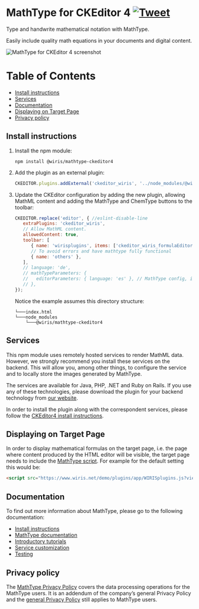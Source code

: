 MathType for CKEditor 4 [![Tweet](https://img.shields.io/twitter/url/http/shields.io.svg?style=social)](https://twitter.com/wirismath)
===

Type and handwrite mathematical notation with MathType.

Easily include quality math equations in your documents and digital content.

![MathType for CKEditor 4 screenshot](http://www.wiris.com/system/files/attachments/1202/CKEditor_editor_plugin.png)

# Table of Contents

- [Install instructions](#install-instructions)
- [Services](#services)
- [Documentation](#documentation)
- [Displaying on Target Page](#displaying-on-target-page)
- [Privacy policy](#privacy-policy)

## Install instructions

1. Install the npm module:

   ```
   npm install @wiris/mathtype-ckeditor4
   ```

2. Add the plugin as an external plugin:

   ```js
   CKEDITOR.plugins.addExternal('ckeditor_wiris', '../node_modules/@wiris/mathtype-ckeditor4/', 'plugin.js');
   ```

3. Update the CKEditor configuration by adding the new plugin, allowing MathML content and adding the MathType and ChemType buttons to the toolbar:

   ```js
   CKEDITOR.replace('editor', { //eslint-disable-line
      extraPlugins: 'ckeditor_wiris',
      // Allow MathML content.
      allowedContent: true,
      toolbar: [
         { name: 'wirisplugins', items: ['ckeditor_wiris_formulaEditor', 'ckeditor_wiris_formulaEditorChemistry'] },
         // To avoid errors and have mathtype fully functional
         { name: 'others' },
      ],
      // language: 'de',
      // mathTypeParameters: {
      //   editorParameters: { language: 'es' }, // MathType config, including language
      // },
   });
   ```

   Notice the example assumes this directory structure:

   ```
   └───index.html
   └───node_modules
       └───@wiris/mathtype-ckeditor4
   ```

## Services

This npm module uses remotely hosted services to render MathML data. However, we strongly recommend you install these services on the backend. This will allow you, among other things, to configure the service and to locally store the images generated by MathType.

The services are available for Java, PHP, .NET and Ruby on Rails. If you use any of these technologies, please download the plugin for your backend technology from [our website](http://www.wiris.com/en/plugins3/ckeditor/download).

In order to install the plugin along with the correspondent services, please follow the [CKEditor4 install instructions](http://docs.wiris.com/en/mathtype/mathtype_web/integrations/html/ckeditor).

## Displaying on Target Page

In order to display mathematical formulas on the target page, i.e. the page where content produced by the HTML editor will be visible, the target page needs to include the [MathType script](https://docs.wiris.com/en/mathtype/mathtype_web/integrations/mathml-mode#add_a_script_to_head). For example for the default setting this would be:
```html
<script src="https://www.wiris.net/demo/plugins/app/WIRISplugins.js?viewer=image"></script>
```

## Documentation

To find out more information about MathType, please go to the following documentation:

* [Install instructions](http://docs.wiris.com/en/mathtype/mathtype_web/integrations/html/ckeditor)
* [MathType documentation](http://docs.wiris.com/en/mathtype/mathtype_web/start)
* [Introductory tutorials](http://docs.wiris.com/en/mathtype/mathtype_web/intro_tutorials)
* [Service customization](http://docs.wiris.com/en/mathtype/mathtype_web/integrations/config-table)
* [Testing](http://docs.wiris.com/en/mathtype/mathtype_web/integrations/html/plugins-test)
  
## Privacy policy

The [MathType Privacy Policy](http://www.wiris.com/mathtype/privacy-policy) covers the data processing operations for the MathType users. It is an addendum of the company’s general Privacy Policy and the [general Privacy Policy](https://wiris.com/en/privacy-policy) still applies to MathType users.
